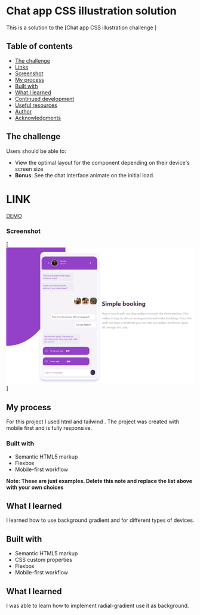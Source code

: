 # Chat app CSS illustration solution

This is a solution to the [Chat app CSS illustration challenge ]

## Table of contents

- [The challenge](#the-challenge)
- [Links](#links)
- [Screenshot](#screenshot)
- [My process](#my-process)
- [Built with](#built-with)
- [What I learned](#what-i-learned)
- [Continued development](#continued-development)
- [Useful resources](#useful-resources)
- [Author](#author)
- [Acknowledgments](#acknowledgments)

## The challenge

Users should be able to:

- View the optimal layout for the component depending on their device's screen size
- **Bonus**: See the chat interface animate on the initial load.
  
# LINK
[DEMO](https://miron-silviu.github.io/chat-app-ilustrator/)

### Screenshot

[![alt text](image-2.png)]

## My process

For this project I used html and tailwind . The project was created with mobile first and is fully responsive.

### Built with

- Semantic HTML5 markup
- Flexbox
- Mobile-first workflow

**Note: These are just examples. Delete this note and replace the list above with your own choices**

## What I learned

I learned how to use background gradient and for different types of devices.

## Built with

- Semantic HTML5 markup
- CSS custom properties
- Flexbox
- Mobile-first workflow

## What I learned

I was able to learn how to implement radial-gradient use it as background.
